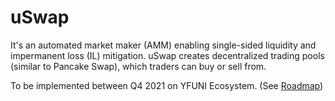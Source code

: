 # uSwap

It's an automated market maker \(AMM\) enabling single-sided liquidity and impermanent loss \(IL\) mitigation. uSwap creates decentralized trading pools \(similar to Pancake Swap\), which traders can buy or sell from.

To be implemented between Q4 2021 on YFUNI Ecosystem. \(See [Roadmap](https://app.gitbook.com/@yfuni-finance/s/yfuni-finance/protocol/roadmap)\)

